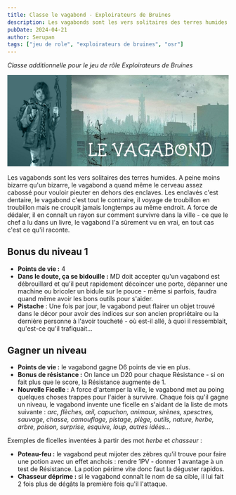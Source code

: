 ```yaml
---
title: Classe le vagabond - Exploirateurs de Bruines
description: Les vagabonds sont les vers solitaires des terres humides. A peine moins bizarre qu'un bizarre...
pubDate: 2024-04-21
author: Serupan
tags: ["jeu de role", "exploirateurs de bruines", "osr"]
---
```


*Classe additionnelle pour le jeu de rôle Exploirateurs de Bruines*

![A starry night sky.](../../images/posts/classe-le-vagabond-exploirateurs-de-bruines-01.jpg)

Les vagabonds sont les vers solitaires des terres humides. A peine moins bizarre qu'un bizarre, le vagabond a quand même le cerveau assez cabossé pour vouloir pieuter en dehors des enclaves. Les enclavés c'est dentaire, le vagabond c'est tout le contraire, il voyage de troubillon en troubillon mais ne croupit jamais longtemps au même endroit. A force de dédaler, il en connaît un rayon sur comment survivre dans la ville - ce que le chef a lu dans un livre, le vagabond l'a sûrement vu en vrai, en tout cas c'est ce qu'il raconte.
## Bonus du niveau 1

- **Points de vie :** 4
- **Dans le doute, ça se bidouille :** MD doit accepter qu'un vagabond est débrouillard et qu'il peut rapidement décoincer une porte, dépanner une machine ou bricoler un bidule sur le pouce - même si parfois, faudra quand même avoir les bons outils pour s'aider.
- **Pistache** : Une fois par jour, le vagabond peut flairer un objet trouvé dans le décor pour avoir des indices sur son ancien propriétaire ou la dernière personne à l'avoir toucheté - où est-il allé, à quoi il ressemblait, qu'est-ce qu'il trafiquait…
## Gagner un niveau

- **Points de vie :** le vagabond gagne D6 points de vie en plus.
- **Bonus de résistance :** On lance un D20 pour chaque Résistance - si on fait plus que le score, la Résistance augmente de 1.
- **Nouvelle Ficelle** : A force d'artemper la ville, le vagabond met au poing quelques choses trappes pour l'aider à survivre. Chaque fois qu'il gagne un niveau, le vagabond invente une ficelle en s'aidant de la liste de mots suivante :  *arc, flèches, œil, capuchon, animaux, sirènes, spesctres, sauvage, chasse, camouflage, pistage, piège, outils, nature, herbe, arbre, poison, surprise, esquive, loup, autres idées…*

Exemples de ficelles inventées à partir des mot *herbe* et *chasseur* : 
- **Poteau-feu :** le vagabond peut mijoter des zèbres qu'il trouve pour faire une potion avec un effet anchois : rendre 1PV - donner 1 avantage à un test de Résistance. La potion périme vite donc faut la déguster rapidos.
- **Chasseur déprime :** si le vagabond connaît le nom de sa cible, il lui fait 2 fois plus de dégâts la première fois qu'il l'attaque.
